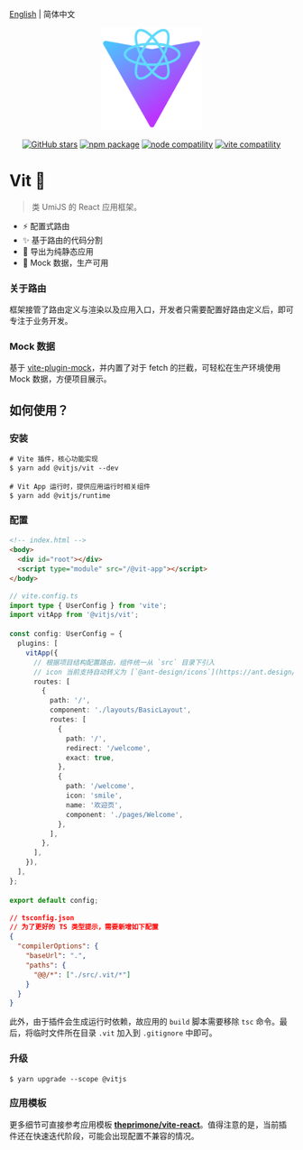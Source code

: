 [English](./README.md) | 简体中文

<p align="center">
  <img width="180" src="./icons/logo.svg" alt="Vit logo">
</p>
<p align="center">
  <a href="https://github.com/vitjs/vit/stargazers"><img src="https://img.shields.io/github/stars/vitjs/vit" alt="GitHub stars"></a>
  <a href="https://www.npmjs.com/package/@vitjs/vit"><img src="https://img.shields.io/npm/v/@vitjs/vit.svg" alt="npm package"></a>
  <a href="https://nodejs.org/en/about/releases/"><img src="https://img.shields.io/node/v/vite.svg" alt="node compatility"></a>
  <a href="http://vitejs.dev/"><img src="https://img.shields.io/badge/vite-%3E%3D2.0.0-%234fc921" alt="vite compatility"></a>
</p>

# Vit 🚀

> 类 UmiJS 的 React 应用框架。

- ⚡️ 配置式路由
- ✨ 基于路由的代码分割
- 🎁 导出为纯静态应用
- 🎨 Mock 数据，生产可用

### 关于路由

框架接管了路由定义与渲染以及应用入口，开发者只需要配置好路由定义后，即可专注于业务开发。

### Mock 数据

基于 [vite-plugin-mock](https://github.com/anncwb/vite-plugin-mock)，并内置了对于 fetch 的拦截，可轻松在生产环境使用 Mock 数据，方便项目展示。

## 如何使用？

### 安装

```shell
# Vite 插件，核心功能实现
$ yarn add @vitjs/vit --dev

# Vit App 运行时，提供应用运行时相关组件
$ yarn add @vitjs/runtime
```

### 配置

```html
<!-- index.html -->
<body>
  <div id="root"></div>
  <script type="module" src="/@vit-app"></script>
</body>
```

```ts
// vite.config.ts
import type { UserConfig } from 'vite';
import vitApp from '@vitjs/vit';

const config: UserConfig = {
  plugins: [
    vitApp({
      // 根据项目结构配置路由，组件统一从 `src` 目录下引入
      // icon 当前支持自动转义为 [`@ant-design/icons`](https://ant.design/components/icon-cn/#%E5%9B%BE%E6%A0%87%E5%88%97%E8%A1%A8) 中的图标
      routes: [
        {
          path: '/',
          component: './layouts/BasicLayout',
          routes: [
            {
              path: '/',
              redirect: '/welcome',
              exact: true,
            },
            {
              path: '/welcome',
              icon: 'smile',
              name: '欢迎页',
              component: './pages/Welcome',
            },
          ],
        },
      ],
    }),
  ],
};

export default config;
```

```json
// tsconfig.json
// 为了更好的 TS 类型提示，需要新增如下配置
{
  "compilerOptions": {
    "baseUrl": ".",
    "paths": {
      "@@/*": ["./src/.vit/*"]
    }
  }
}
```

此外，由于插件会生成运行时依赖，故应用的 `build` 脚本需要移除 `tsc` 命令。最后，将临时文件所在目录 `.vit` 加入到 `.gitignore` 中即可。

### 升级

```shell
$ yarn upgrade --scope @vitjs
```

### 应用模板

更多细节可直接参考应用模板 **[theprimone/vite-react](https://github.com/theprimone/vite-react)**。值得注意的是，当前插件还在快速迭代阶段，可能会出现配置不兼容的情况。
